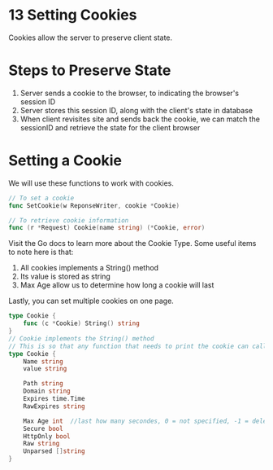 # 13 Setting Cookies
Cookies allow the server to preserve client state. 

# Steps to Preserve State
1. Server sends a cookie to the browser, to indicating the browser's session ID
2. Server stores this session ID, along with the client's state in database
3. When client revisites site and sends back the cookie, we can match the sessionID and retrieve the state for the client browser

# Setting a Cookie
We will use these functions to work with cookies. 
```go
// To set a cookie
func SetCookie(w ReponseWriter, cookie *Cookie)

// To retrieve cookie information
func (r *Request) Cookie(name string) (*Cookie, error)
```

Visit the Go docs to learn more about the Cookie Type.
Some useful items to note here is that: 
1. All cookies implements a String() method
2. Its value is stored as string
3. Max Age allow us to determine how long a cookie will last

Lastly, you can set multiple cookies on one page. 

```go
type Cookie {
	func (c *Cookie) String() string
}
// Cookie implements the String() method
// This is so that any function that needs to print the cookie can call it
type Cookie {
	Name string
	value string

	Path string
	Domain string
	Expires time.Time
	RawExpires string

	Max Age int  //last how many secondes, 0 = not specified, -1 = delete now
	Secure bool
	HttpOnly bool
	Raw string
	Unparsed []string
}
```